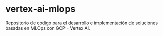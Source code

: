 # vertex-ai-mlops

Repositorio de código para el desarrollo e implementación de soluciones basadas en MLOps con GCP - Vertex AI.
